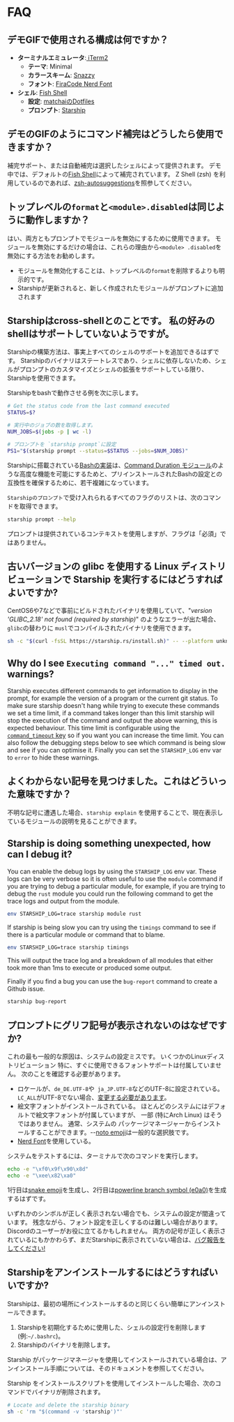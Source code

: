 # FAQ

## デモGIFで使用される構成は何ですか？

- **ターミナルエミュレータ**:[ iTerm2 ](https://iterm2.com/)
  - **テーマ**: Minimal
  - **カラースキーム**: [Snazzy](https://github.com/sindresorhus/iterm2-snazzy)
  - **フォント**: [FiraCode Nerd Font](https://www.nerdfonts.com/font-downloads)
- **シェル**: [Fish Shell](https://fishshell.com/)
  - **設定**: [matchaiのDotfiles](https://github.com/matchai/dotfiles/blob/b6c6a701d0af8d145a8370288c00bb9f0648b5c2/.config/fish/config.fish)
  - **プロンプト**: [Starship](https://starship.rs/)

## デモのGIFのようにコマンド補完はどうしたら使用できますか？

補完サポート、または自動補完は選択したシェルによって提供されます。 デモ中では、デフォルトの[Fish Shell](https://fishshell.com/)によって補完されています。 Z Shell (zsh) を利用しているのであれば、[zsh-autosuggestions](https://github.com/zsh-users/zsh-autosuggestions)を照参してください。

## トップレベルの`format`と`<module>.disabled`は同じように動作しますか？

はい、両方ともプロンプトでモジュールを無効にするために使用できます。 モジュールを無効にするだけの場合は、これらの理由から` <module> .disabled `を無効にする方法をお勧めします。

- モジュールを無効化することは、トップレベルの`format`を削除するよりも明示的です。
- Starshipが更新されると、新しく作成されたモジュールがプロンプトに追加されます

## Starshipはcross-shellとのことです。 私の好みのshellはサポートしていないようですが。

Starshipの構築方法は、事実上すべてのシェルのサポートを追加できるはずです。 Starshipのバイナリはステートレスであり、シェルに依存しないため、シェルがプロンプトのカスタマイズとシェルの拡張をサポートしている限り、Starshipを使用できます。

Starshipをbashで動作させる例を次に示します。

```sh
# Get the status code from the last command executed
STATUS=$?

# 実行中のジョブの数を取得します。
NUM_JOBS=$(jobs -p | wc -l)

# プロンプトを `starship prompt`に設定
PS1="$(starship prompt --status=$STATUS --jobs=$NUM_JOBS)"
```

Starshipに搭載されている[Bashの実装](https://github.com/starship/starship/blob/master/src/init/starship.bash)は、[Command Duration モジュール](https://starship.rs/config/#command-duration)のような高度な機能を可能にするためと、プリインストールされたBashの設定との互換性を確保するために、若干複雑になっています。

`Starshipのプロンプト`で受け入れられるすべてのフラグのリストは、次のコマンドを取得できます。

```sh
starship prompt --help
```

プロンプトは提供されているコンテキストを使用しますが、フラグは「必須」ではありません。

## 古いバージョンの glibc を使用する Linux ディストリビューションで Starship を実行するにはどうすればよいですか?

CentOS6や7などで事前にビルドされたバイナリを使用していて、"_version 'GLIBC_2.18' not found (required by starship)_" のようなエラーが出た場合、`glibc`の替わりに `musl`でコンパイルされたバイナリを使用できます。

```sh
sh -c "$(curl -fsSL https://starship.rs/install.sh)" -- --platform unknown-linux-musl
```

## Why do I see `Executing command "..." timed out.` warnings?

Starship executes different commands to get information to display in the prompt, for example the version of a program or the current git status. To make sure starship doesn't hang while trying to execute these commands we set a time limit, if a command takes longer than this limit starship will stop the execution of the command and output the above warning, this is expected behaviour. This time limit is configurable using the [`command_timeout` key](/config/#prompt) so if you want you can increase the time limit. You can also follow the debugging steps below to see which command is being slow and see if you can optimise it. Finally you can set the `STARSHIP_LOG` env var to `error` to hide these warnings.

## よくわからない記号を見つけました。これはどういった意味ですか？

不明な記号に遭遇した場合、`starship explain` を使用することで、現在表示しているモジュールの説明を見ることができます。

## Starship is doing something unexpected, how can I debug it?

You can enable the debug logs by using the `STARSHIP_LOG` env var. These logs can be very verbose so it is often useful to use the `module` command if you are trying to debug a particular module, for example, if you are trying to debug the `rust` module you could run the following command to get the trace logs and output from the module.

```sh
env STARSHIP_LOG=trace starship module rust
```

If starship is being slow you can try using the `timings` command to see if there is a particular module or command that to blame.

```sh
env STARSHIP_LOG=trace starship timings
```

This will output the trace log and a breakdown of all modules that either took more than 1ms to execute or produced some output.

Finally if you find a bug you can use the `bug-report` command to create a Github issue.

```sh
starship bug-report
```

## プロンプトにグリフ記号が表示されないのはなぜですか?

これの最も一般的な原因は、システムの設定ミスです。 いくつかのLinuxディストリビューション 特に、すぐに使用できるフォントサポートは付属していません。 次のことを確認する必要があります。

- ロケールが、`de_DE.UTF-8`や` ja_JP.UTF-8`などのUTF-8に設定されている。 `LC_ALL`がUTF-8でない場合、[変更する必要があります](https://www.tecmint.com/set-system-locales-in-linux/)。
- 絵文字フォントがインストールされている。 ほとんどのシステムにはデフォルトで絵文字フォントが付属していますが、 一部 (特にArch Linux) はそうではありません。 通常、システムの パッケージマネージャーからインストールすることができます。--[noto emoji](https://www.google.com/get/noto/help/emoji/)は一般的な選択肢です。
- [Nerd Font](https://www.nerdfonts.com/)を使用している。

システムをテストするには、ターミナルで次のコマンドを実行します。

```sh
echo -e "\xf0\x9f\x90\x8d"
echo -e "\xee\x82\xa0"
```

1行目は[snake emoji](https://emojipedia.org/snake/)を生成し、2行目は[powerline branch symbol (e0a0)](https://github.com/ryanoasis/powerline-extra-symbols#glyphs)を生成するはずです。

いずれかのシンボルが正しく表示されない場合でも、システムの設定が間違っています。 残念ながら、フォント設定を正しくするのは難しい場合があります。 Discordのユーザーがお役に立てるかもしれません。 両方の記号が正しく表示されているにもかかわらず、まだStarshipに表示されていない場合は、[バグ報告をしてください!](https://github.com/starship/starship/issues/new/choose)

## Starshipをアンインストールするにはどうすればいいですか?

Starshipは、最初の場所にインストールするのと同じくらい簡単にアンインストールできます。

1. Starshipを初期化するために使用した、シェルの設定行を削除します (例:`~/.bashrc`)。
1. Starshipのバイナリを削除します。

Starship がパッケージマネージャを使用してインストールされている場合は、アンインストール手順については、そのドキュメントを参照してください。

Starship をインストールスクリプトを使用してインストールした場合、次のコマンドでバイナリが削除されます。

```sh
# Locate and delete the starship binary
sh -c 'rm "$(command -v 'starship')"'
```
